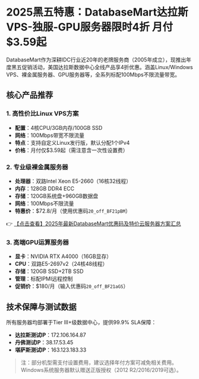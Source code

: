 # 2025黑五特惠：DatabaseMart达拉斯VPS-独服-GPU服务器限时4折 月付$3.59起

DatabaseMart作为深耕IDC行业近20年的老牌服务商（2005年成立），现推出年度黑五促销活动，美国达拉斯数据中心全线产品享4折优惠。涵盖Linux/Windows VPS、裸金属服务器、GPU服务器等，全系列标配100Mbps不限流量带宽。

## 核心产品推荐

### 1. 高性价比Linux VPS方案
- **配置**：4核CPU/3GB内存/100GB SSD
- **网络**：100Mbps带宽不限流量
- **特点**：支持自定义Linux发行版，默认分配1个IPv4
- **价格**：月付仅$3.59起（需注意含一次性设置费）

### 2. 专业级裸金属服务器
- **处理器**：双路Intel Xeon E5-2660（16核32线程）
- **内存**：128GB DDR4 ECC
- **存储**：120GB系统盘+960GB数据盘
- **网络**：100Mbps不限流量
- **特惠价**：$72.8/月（使用优惠码`20_off_BF21pBM`）

👉 [【点击查看】2025年最新DatabaseMart优惠码及特价云服务器方案汇总](https://bit.ly/DatabaseMart)

### 3. 高端GPU运算服务器
- **显卡**：NVIDIA RTX A4000（16GB显存）
- **CPU**：双路E5-2697v2（24核48线程）
- **存储**：120GB SSD+2TB SSD
- **管理**：标配IPMI远程控制
- **促销价**：$180/月（输入优惠码`20_off_BF21aGS`）

## 技术保障与测试数据
所有服务器均部署于Tier III+级数据中心，提供99.9% SLA保障：

- **达拉斯测试IP**：172.106.164.87
- **丹佛测试IP**：38.17.53.45
- **堪萨斯测试IP**：163.123.183.33

> 注：部分机型需支付设置费用，建议选择年付方案可减免相关费用。Windows系统服务器默认赠送正版授权（2012 R2/2016/2019可选）。